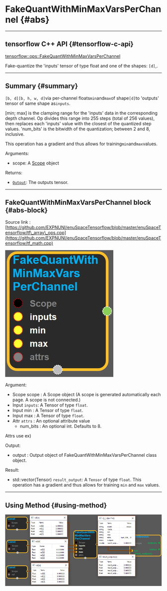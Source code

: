 # FakeQuantWithMinMaxVarsPerChannel {#abs}

---

## tensorflow C++ API {#tensorflow-c-api}

[tensorflow::ops::FakeQuantWithMinMaxVarsPerChannel](https://www.tensorflow.org/versions/r1.2/api_docs/cc/class/tensorflow/ops/fake-quant-with-min-max-vars-per-channel.html)

Fake-quantize the 'inputs' tensor of type float and one of the shapes: `[d]`,.

---

## Summary {#summary}

`[b, d][b, h, w, d]`via per-channel floats`min`and`max`of shape`[d]`to 'outputs' tensor of same shape as`inputs`.

\[min; max\] is the clamping range for the 'inputs' data in the corresponding depth channel. Op divides this range into 255 steps \(total of 256 values\), then replaces each 'inputs' value with the closest of the quantized step values. 'num\_bits' is the bitwidth of the quantization; between 2 and 8, inclusive.

This operation has a gradient and thus allows for training`min`and`max`values.

Arguments:

* scope: A [Scope](https://www.tensorflow.org/versions/r1.2/api_docs/cc/class/tensorflow/scope.html#classtensorflow_1_1_scope) object

Returns:

* [`Output`](https://www.tensorflow.org/versions/r1.2/api_docs/cc/class/tensorflow/output.html#classtensorflow_1_1_output): The outputs tensor.

---

## FakeQuantWithMinMaxVarsPerChannel block {#abs-block}

Source link :[https://github.com/EXPNUNI/enuSpaceTensorflow/blob/master/enuSpaceTensorflow/tf\_array\_ops.cpp](https://github.com/EXPNUNI/enuSpaceTensorflow/blob/master/enuSpaceTensorflow/tf_math.cpp)

![](/assets/array_ops/fakequantwithminmaxvarsperchannel1.png)

Argument:

* Scope scope : A Scope object \(A scope is generated automatically each page. A scope is not connected.\)
* Input `inputs`: A Tensor of type `float`.
* Input min : A Tensor of type `float`.
* Input max : A Tensor of type `float`.
* Attr `attrs` : An optional attribute value
  * num\_bits : An optional int. Defaults to 8.

Attrs use ex\)

Output:

* output : Output object of FakeQuantWithMinMaxVarsPerChannel class object.

Result:

* std::vector\(Tensor\) `result_output`: A `Tensor` of type `float`. This operation has a gradient and thus allows for training `min` and `max` values.

---

## Using Method {#using-method}

![](/assets/array_ops/fakequantwithminmaxvarsperchannel2.png)

